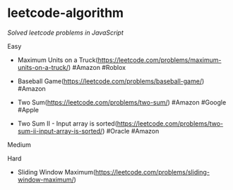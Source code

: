 # leetcode-algorithm
*Solved leetcode problems in JavaScript*

Easy

- Maximum Units on a Truck(https://leetcode.com/problems/maximum-units-on-a-truck/) #Amazon #Roblox

- Baseball Game(https://leetcode.com/problems/baseball-game/) #Amazon

- Two Sum(https://leetcode.com/problems/two-sum/) #Amazon #Google #Apple

- Two Sum II - Input array is sorted(https://leetcode.com/problems/two-sum-ii-input-array-is-sorted/) #Oracle #Amazon

Medium

Hard

- Sliding Window Maximum(https://leetcode.com/problems/sliding-window-maximum/)
